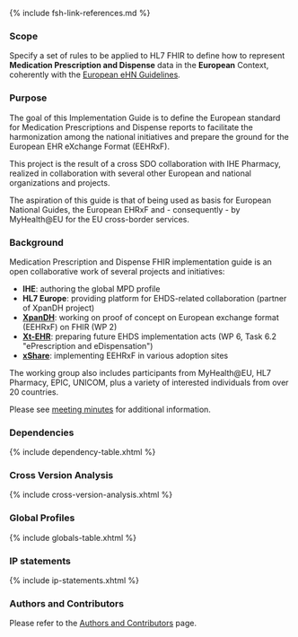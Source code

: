 {% include fsh-link-references.md %}

### Scope

Specify a set of rules to be applied to HL7 FHIR to define how to represent **Medication Prescription and Dispense** data in the **European** Context, coherently with the [European eHN Guidelines](https://health.ec.europa.eu/ehealth-digital-health-and-care/key-documents_en).


### Purpose
The goal of this Implementation Guide is to define the European standard for Medication Prescriptions and Dispense reports to facilitate the harmonization among the national initiatives and prepare the ground for the European EHR eXchange Format (EEHRxF).

This project is the result of a cross SDO collaboration with IHE Pharmacy, realized in collaboration with several other European and national organizations and projects.

The aspiration of this guide is that of being used as basis for European National Guides, the European EHRxF and - consequently - by MyHealth@EU for the EU cross-border services.

### Background

Medication Prescription and Dispense FHIR implementation guide is an open collaborative work of several projects and initiatives:
- **IHE**: authoring the global MPD profile
- **HL7 Europe**: providing platform for EHDS-related collaboration (partner of XpanDH project)
- [**XpanDH**](https://xpandh-project.iscte-iul.pt): working on proof of concept on European exchange format (EEHRxF) on FHIR (WP 2)
- [**Xt-EHR**](https://www.xt-ehr.eu): preparing future EHDS implementation acts (WP 6, Task 6.2 "ePrescription and eDispensation")
- [**xShare**](https://xshare-project.eu): implementing EEHRxF in various adoption sites

The working group also includes participants from MyHealth@EU, HL7 Pharmacy, EPIC, UNICOM, plus a variety of interested individuals from over 20 countries.   

Please see [meeting minutes](https://confluence.hl7.org/display/HEU/Medication+Prescription+and+Dispense%2C+Edition+1) for additional information.  

<!-- ### Navigating the profiles

The following diagrams provide a browseable overview of the profiles specified by this guide (not all the relationships have been reported).

< TO BE COMPLETED >
-->
### Dependencies

{% include dependency-table.xhtml %}

### Cross Version Analysis

{% include cross-version-analysis.xhtml %}

### Global Profiles

{% include globals-table.xhtml %}

### IP statements

{% include ip-statements.xhtml %}

### Authors and Contributors

Please refer to the [Authors and Contributors](contributors.html) page.